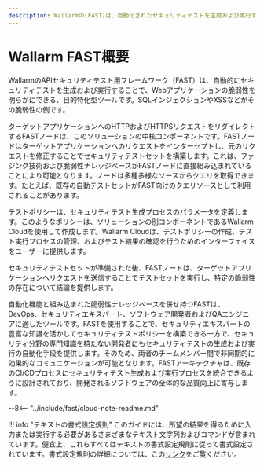 ```yaml
---
description: Wallarmの(FAST)は、自動化されたセキュリティテストを生成および実行することで、Webアプリケーションの脆弱性を特定します。
---
```


[link-agreements]:      agreements.md

# Wallarm FAST概要

WallarmのAPIセキュリティテスト用フレームワーク（FAST）は、自動的にセキュリティテストを生成および実行することで、Webアプリケーションの脆弱性を明らかにできる、目的特化型ツールです。SQLインジェクションやXSSなどがその脆弱性の例です。

ターゲットアプリケーションへのHTTPおよびHTTPSリクエストをリダイレクトするFASTノードは、このソリューションの中核コンポーネントです。FASTノードはターゲットアプリケーションへのリクエストをインターセプトし、元のリクエストを修正することでセキュリティテストセットを構築します。これは、ファジング技術および脆弱性ナレッジベースがFASTノードに直接組み込まれていることにより可能となります。ノードは多種多様なソースからクエリを取得できます。たとえば、既存の自動テストセットがFAST向けのクエリソースとして利用されることがあります。

テストポリシーは、セキュリティテスト生成プロセスのパラメータを定義します。このようなポリシーは、ソリューションの別コンポーネントであるWallarm Cloudを使用して作成します。Wallarm Cloudは、テストポリシーの作成、テスト実行プロセスの管理、およびテスト結果の確認を行うためのインターフェイスをユーザーに提供します。

セキュリティテストセットが準備された後、FASTノードは、ターゲットアプリケーションへリクエストを送信することでテストセットを実行し、特定の脆弱性の存在について結論を提供します。

自動化機能と組み込まれた脆弱性ナレッジベースを併せ持つFASTは、DevOps、セキュリティエキスパート、ソフトウェア開発者およびQAエンジニアに適したツールです。FASTを使用することで、セキュリティエキスパートの豊富な知識を活かしてセキュリティテストポリシーを構築できる一方で、セキュリティ分野の専門知識を持たない開発者にもセキュリティテストの生成および実行の自動化手段を提供します。そのため、両者のチームメンバー間で非同期的に効果的なコミュニケーションが可能となります。FASTアーキテクチャは、既存のCI/CDプロセスにセキュリティテスト生成および実行プロセスを統合できるように設計されており、開発されるソフトウェアの全体的な品質向上に寄与します。

--8<-- "../include/fast/cloud-note-readme.md"

!!! info "テキストの書式設定規則"
    このガイドには、所望の結果を得るために入力または実行する必要があるさまざまなテキスト文字列およびコマンドが含まれています。便宜上、これらすべてはテキストの書式設定規則に従って書式設定されています。書式設定規則の詳細については、この[リンク][link-agreements]をご覧ください。

<!-- <div class="video-wrapper">
  <iframe width="1280" height="720" src="https://www.youtube.com/embed/Me4o4v7dPyM" frameborder="0" allow="accelerometer; autoplay; encrypted-media; gyroscope; picture-in-picture" allowfullscreen></iframe>
</div> -->